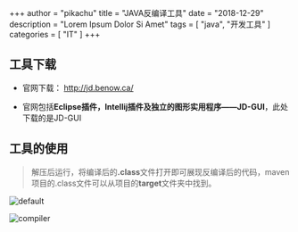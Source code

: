 +++
author = "pikachu"
title = "JAVA反编译工具"
date = "2018-12-29"
description = "Lorem Ipsum Dolor Si Amet"
tags = [
	"java",
    "开发工具"
]
categories = [
    "IT"
]
+++



## 工具下载

- 官网下载： http://jd.benow.ca/

- 官网包括**Eclipse插件，Intellij插件及独立的图形实用程序——JD-GUI**，此处下载的是JD-GUI

## 工具的使用
> 解压后运行，将编译后的<b>.class</b>文件打开即可展现反编译后的代码，maven项目的.class文件可以从项目的<b>target</b>文件夹中找到。

![default](https://user-images.githubusercontent.com/38284818/50522234-d9997b80-0b04-11e9-8329-aa9e882c8604.JPG)

![compiler](https://user-images.githubusercontent.com/38284818/50522230-d69e8b00-0b04-11e9-8ec8-44dab6ce2131.JPG)
